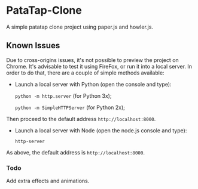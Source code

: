 # PataTap-Clone 

A simple patatap clone project using paper.js and howler.js.

## Known Issues

Due to cross-origins issues, it's not possible to preview the project on Chrome. It's advisable to test it using FireFox, or run it into a local server. In order to do that, there are a couple of simple methods available:

+ Launch a local server with Python (open the console and type):

  `python -m http.server` (for Python 3x);

  `python -m SimpleHTTPServer` (for Python 2x);

Then proceed to the default address `http://localhost:8000`.

+ Launch a local server with Node (open the node.js console and type):

  `http-server`

As above, the default address is `http://localhost:8000`.

### Todo

Add extra effects and animations.
